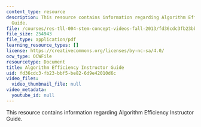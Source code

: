```yaml
---
content_type: resource
description: This resource contains information regarding Algorithm Efficiency Instructor
  Guide.
file: /courses/res-tll-004-stem-concept-videos-fall-2013/fd36cdc3fb23bbf5be826d9e42010d6c_MITRES_TLL-004F13_Algo_IG.pdf
file_size: 254943
file_type: application/pdf
learning_resource_types: []
license: https://creativecommons.org/licenses/by-nc-sa/4.0/
ocw_type: OCWFile
resourcetype: Document
title: Algorithm Efficiency Instructor Guide
uid: fd36cdc3-fb23-bbf5-be82-6d9e42010d6c
video_files:
  video_thumbnail_file: null
video_metadata:
  youtube_id: null
---
```

This resource contains information regarding Algorithm Efficiency Instructor Guide.